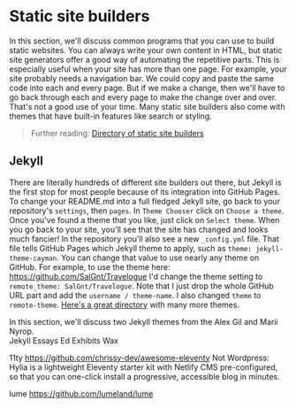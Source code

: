 # Static site builders 

In this section, we'll discuss common programs that you can use to build static websites.  You can always write your own content in HTML, but static site generators offer a good way of automating the repetitive parts.  This is especially useful when your site has more than one page. For example, your site probably needs a navigation bar.  We could copy and paste the same code into each and every page.  But if we make a change, then we'll have to go back through each and every page to make the change over and over.  That's not a good use of your time.  Many static site builders also come with themes that have built-in features like search or styling.   

> Further reading:
> [Directory of static site builders](https://jamstack.org/generators/)

## Jekyll 
There are literally hundreds of different site builders out there, but Jekyll is the first stop for most people because of its integration into GitHub Pages. To change your README.md into a full fledged Jekyll site, go back to your repository's `settings`, then `pages`.  In `Theme Chooser` click on `Choose a theme`.  Once you've found a theme that you like, just click on `Select theme`.  When you go back to your site, you'll see that the site has changed and looks much fancier!  In the repository you'll also see a new `_config.yml` file. That file tells GitHub Pages which Jekyll theme to apply, such as `theme: jekyll-theme-cayman`. You can change that value to use nearly any theme on GitHub.  For example, to use the theme here: https://github.com/SalGnt/Travelogue I'd change the theme setting to `remote_theme: SalGnt/Travelogue`. Note that I just drop the whole GitHub URL part and add the `username / theme-name`. I also changed `theme` to `remote-theme`.  [Here's a great directory](http://drjekyllthemes.github.io/) with many more themes.


In this section, we'll discuss two Jekyll themes from the Alex Gil and Marii Nyrop.  
Jekyll Essays Ed Exhibits Wax

11ty https://github.com/chrissy-dev/awesome-eleventy Not Wordpress: Hylia is a lightweight Eleventy starter kit with Netlify CMS pre-configured, so that you can one-click install a progressive, accessible blog in minutes.

lume https://github.com/lumeland/lume
